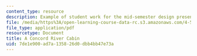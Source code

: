 ```yaml
---
content_type: resource
description: Example of student work for the mid-semester design presentation.
file: /media/https%3A/open-learning-course-data-rc.s3.amazonaws.com/4-500-introduction-to-design-computing-fall-2008/7de1e900ad7a135826d0dbb4bb47e73a_assn4b_8.pdf
file_type: application/pdf
resourcetype: Document
title: A Concord River Cabin
uid: 7de1e900-ad7a-1358-26d0-dbb4bb47e73a
---
```

